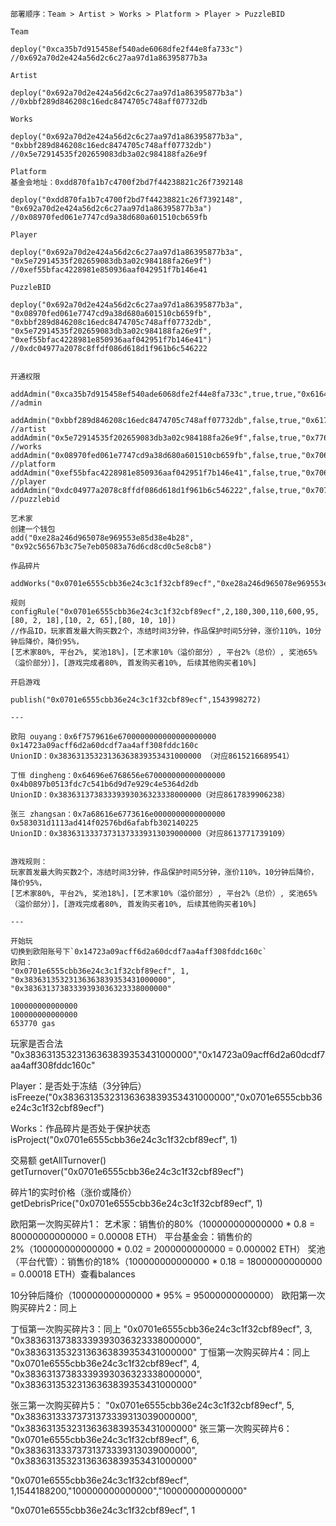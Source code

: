 

```
部署顺序：Team > Artist > Works > Platform > Player > PuzzleBID

Team

deploy("0xca35b7d915458ef540ade6068dfe2f44e8fa733c")
//0x692a70d2e424a56d2c6c27aa97d1a86395877b3a

Artist

deploy("0x692a70d2e424a56d2c6c27aa97d1a86395877b3a")
//0xbbf289d846208c16edc8474705c748aff07732db

Works

deploy("0x692a70d2e424a56d2c6c27aa97d1a86395877b3a", "0xbbf289d846208c16edc8474705c748aff07732db")
//0x5e72914535f202659083db3a02c984188fa26e9f

Platform
基金会地址：0xdd870fa1b7c4700f2bd7f44238821c26f7392148

deploy("0xdd870fa1b7c4700f2bd7f44238821c26f7392148", "0x692a70d2e424a56d2c6c27aa97d1a86395877b3a")
//0x08970fed061e7747cd9a38d680a601510cb659fb

Player

deploy("0x692a70d2e424a56d2c6c27aa97d1a86395877b3a", "0x5e72914535f202659083db3a02c984188fa26e9f")
//0xef55bfac4228981e850936aaf042951f7b146e41

PuzzleBID

deploy("0x692a70d2e424a56d2c6c27aa97d1a86395877b3a", "0x08970fed061e7747cd9a38d680a601510cb659fb", "0xbbf289d846208c16edc8474705c748aff07732db", "0x5e72914535f202659083db3a02c984188fa26e9f", "0xef55bfac4228981e850936aaf042951f7b146e41")
//0xdc04977a2078c8ffdf086d618d1f961b6c546222


开通权限

addAdmin("0xca35b7d915458ef540ade6068dfe2f44e8fa733c",true,true,"0x61646d696e0000000000000000000000") //admin

addAdmin("0xbbf289d846208c16edc8474705c748aff07732db",false,true,"0x61727469737400000000000000000000") //artist
addAdmin("0x5e72914535f202659083db3a02c984188fa26e9f",false,true,"0x776f726b730000000000000000000000") //works
addAdmin("0x08970fed061e7747cd9a38d680a601510cb659fb",false,true,"0x706c6174666f726d0000000000000000") //platform
addAdmin("0xef55bfac4228981e850936aaf042951f7b146e41",false,true,"0x706c6179657200000000000000000000") //player
addAdmin("0xdc04977a2078c8ffdf086d618d1f961b6c546222",false,true,"0x70757a7a6c6562696400000000000000") //puzzlebid

艺术家
创建一个钱包
add("0xe28a246d965078e969553e85d38e4b28", "0x92c56567b3c75e7eb05083a76d6cd8cd0c5e8cb8")

作品碎片

addWorks("0x0701e6555cbb36e24c3c1f32cbf89ecf","0xe28a246d965078e969553e85d38e4b28","6","600000000000000","1544253000")

规则
configRule("0x0701e6555cbb36e24c3c1f32cbf89ecf",2,180,300,110,600,95,[80, 2, 18],[10, 2, 65],[80, 10, 10])
//作品ID，玩家首发最大购买数2个，冻结时间3分钟，作品保护时间5分钟，涨价110%，10分钟后降价，降价95%，
[艺术家80%, 平台2%, 奖池18%]，[艺术家10%（溢价部分）, 平台2%（总价）, 奖池65%（溢价部分）]，[游戏完成者80%, 首发购买者10%, 后续其他购买者10%]

开启游戏

publish("0x0701e6555cbb36e24c3c1f32cbf89ecf",1543998272)

---

欧阳 ouyang：0x6f7579616e6700000000000000000000
0x14723a09acff6d2a60dcdf7aa4aff308fddc160c
UnionID：0x38363135323136363839353431000000 （对应8615216689541）

丁恒 dingheng：0x64696e6768656e670000000000000000
0x4b0897b0513fdc7c541b6d9d7e929c4e5364d2db
UnionID：0x38363137383339393036323338000000（对应8617839906238）

张三 zhangsan：0x7a68616e6773616e0000000000000000
0x583031d1113ad414f02576bd6afabfb302140225
UnionID：0x38363133373731373339313039000000（对应8613771739109）


游戏规则：
玩家首发最大购买数2个，冻结时间3分钟，作品保护时间5分钟，涨价110%，10分钟后降价，降价95%，
[艺术家80%, 平台2%, 奖池18%]，[艺术家10%（溢价部分）, 平台2%（总价）, 奖池65%（溢价部分）]，[游戏完成者80%, 首发购买者10%, 后续其他购买者10%]

---

开始玩
切换到欧阳账号下`0x14723a09acff6d2a60dcdf7aa4aff308fddc160c`
欧阳：
"0x0701e6555cbb36e24c3c1f32cbf89ecf", 1, "0x38363135323136363839353431000000", "0x38363137383339393036323338000000"

100000000000000
100000000000000
653770 gas
```

玩家是否合法
"0x38363135323136363839353431000000","0x14723a09acff6d2a60dcdf7aa4aff308fddc160c"

Player：是否处于冻结（3分钟后）
isFreeze("0x38363135323136363839353431000000","0x0701e6555cbb36e24c3c1f32cbf89ecf")

Works：作品碎片是否处于保护状态
isProject("0x0701e6555cbb36e24c3c1f32cbf89ecf", 1)

交易额
getAllTurnover()
getTurnover("0x0701e6555cbb36e24c3c1f32cbf89ecf")

碎片1的实时价格（涨价或降价）
getDebrisPrice("0x0701e6555cbb36e24c3c1f32cbf89ecf", 1)

欧阳第一次购买碎片1：
艺术家：销售价的80%（100000000000000 * 0.8 = 80000000000000 = 0.00008 ETH）
平台基金会：销售价的2%（100000000000000 * 0.02 = 2000000000000 = 0.000002 ETH）
奖池（平台代管）：销售价的18%（100000000000000 * 0.18 = 18000000000000 = 0.00018 ETH）查看balances

10分钟后降价（100000000000000 * 95% = 95000000000000）
欧阳第一次购买碎片2：同上

丁恒第一次购买碎片3：同上
"0x0701e6555cbb36e24c3c1f32cbf89ecf", 3, "0x38363137383339393036323338000000", "0x38363135323136363839353431000000"
丁恒第一次购买碎片4：同上
"0x0701e6555cbb36e24c3c1f32cbf89ecf", 4, "0x38363137383339393036323338000000", "0x38363135323136363839353431000000"

张三第一次购买碎片5：
"0x0701e6555cbb36e24c3c1f32cbf89ecf", 5, "0x38363133373731373339313039000000", "0x38363135323136363839353431000000"
张三第一次购买碎片6：
"0x0701e6555cbb36e24c3c1f32cbf89ecf", 6, "0x38363133373731373339313039000000", "0x38363135323136363839353431000000"


"0x0701e6555cbb36e24c3c1f32cbf89ecf", 1,1544188200,"100000000000000","100000000000000"


"0x0701e6555cbb36e24c3c1f32cbf89ecf", 1






